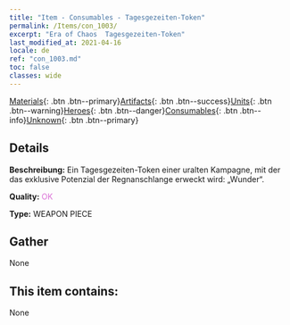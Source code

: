 ```yaml
---
title: "Item - Consumables - Tagesgezeiten-Token"
permalink: /Items/con_1003/
excerpt: "Era of Chaos  Tagesgezeiten-Token"
last_modified_at: 2021-04-16
locale: de
ref: "con_1003.md"
toc: false
classes: wide
---
```

 [Materials](/de/Items/){: .btn .btn--primary}[Artifacts](/de/Items/Artifacts/){: .btn .btn--success}[Units](/de/Items/Units/){: .btn .btn--warning}[Heroes](/de/Items/Heroes/){: .btn .btn--danger}[Consumables](/de/Items/Consumables/){: .btn .btn--info}[Unknown](/de/Items/Unknown/){: .btn .btn--primary}

## Details
 **Beschreibung:** Ein Tagesgezeiten-Token einer uralten Kampagne, mit der das exklusive Potenzial der Regnanschlange erweckt wird: „Wunder“.

 **Quality:** <span style="color: #DA70D6">OK</span>

 **Type:** WEAPON PIECE

## Gather

  None

## This item contains:

  None

